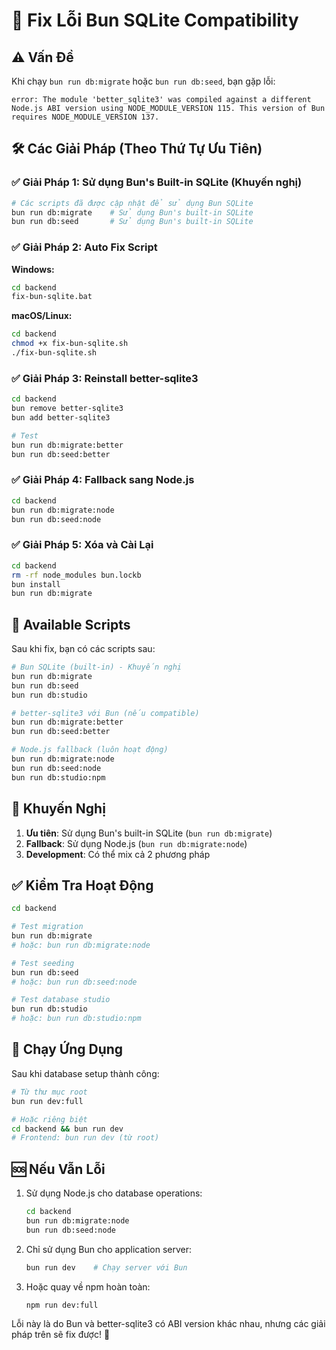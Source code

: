 # 🔧 Fix Lỗi Bun SQLite Compatibility

## ⚠️ Vấn Đề

Khi chạy `bun run db:migrate` hoặc `bun run db:seed`, bạn gặp lỗi:

```
error: The module 'better_sqlite3' was compiled against a different Node.js ABI version using NODE_MODULE_VERSION 115. This version of Bun requires NODE_MODULE_VERSION 137.
```

## 🛠️ Các Giải Pháp (Theo Thứ Tự Ưu Tiên)

### ✅ Giải Pháp 1: Sử dụng Bun's Built-in SQLite (Khuyến nghị)

```bash
# Các scripts đã được cập nhật để sử dụng Bun SQLite
bun run db:migrate    # Sử dụng Bun's built-in SQLite
bun run db:seed       # Sử dụng Bun's built-in SQLite
```

### ✅ Giải Pháp 2: Auto Fix Script

**Windows:**
```bash
cd backend
fix-bun-sqlite.bat
```

**macOS/Linux:**
```bash
cd backend
chmod +x fix-bun-sqlite.sh
./fix-bun-sqlite.sh
```

### ✅ Giải Pháp 3: Reinstall better-sqlite3

```bash
cd backend
bun remove better-sqlite3
bun add better-sqlite3

# Test
bun run db:migrate:better
bun run db:seed:better
```

### ✅ Giải Pháp 4: Fallback sang Node.js

```bash
cd backend
bun run db:migrate:node
bun run db:seed:node
```

### ✅ Giải Pháp 5: Xóa và Cài Lại

```bash
cd backend
rm -rf node_modules bun.lockb
bun install
bun run db:migrate
```

## 📝 Available Scripts

Sau khi fix, bạn có các scripts sau:

```bash
# Bun SQLite (built-in) - Khuyến nghị
bun run db:migrate
bun run db:seed
bun run db:studio

# better-sqlite3 với Bun (nếu compatible)
bun run db:migrate:better
bun run db:seed:better

# Node.js fallback (luôn hoạt động)
bun run db:migrate:node
bun run db:seed:node
bun run db:studio:npm
```

## 🎯 Khuyến Nghị

1. **Ưu tiên**: Sử dụng Bun's built-in SQLite (`bun run db:migrate`)
2. **Fallback**: Sử dụng Node.js (`bun run db:migrate:node`)
3. **Development**: Có thể mix cả 2 phương pháp

## ✅ Kiểm Tra Hoạt Động

```bash
cd backend

# Test migration
bun run db:migrate
# hoặc: bun run db:migrate:node

# Test seeding
bun run db:seed
# hoặc: bun run db:seed:node

# Test database studio
bun run db:studio
# hoặc: bun run db:studio:npm
```

## 🚀 Chạy Ứng Dụng

Sau khi database setup thành công:

```bash
# Từ thư mục root
bun run dev:full

# Hoặc riêng biệt
cd backend && bun run dev
# Frontend: bun run dev (từ root)
```

## 🆘 Nếu Vẫn Lỗi

1. Sử dụng Node.js cho database operations:
   ```bash
   cd backend
   bun run db:migrate:node
   bun run db:seed:node
   ```

2. Chỉ sử dụng Bun cho application server:
   ```bash
   bun run dev    # Chạy server với Bun
   ```

3. Hoặc quay về npm hoàn toàn:
   ```bash
   npm run dev:full
   ```

Lỗi này là do Bun và better-sqlite3 có ABI version khác nhau, nhưng các giải pháp trên sẽ fix được! 🎉
